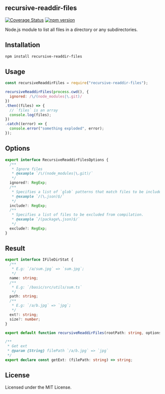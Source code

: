 recursive-readdir-files
---

[![Coverage Status](https://coveralls.io/repos/github/jaywcjlove/recursive-readdir-files/badge.svg?branch=main)](https://coveralls.io/github/jaywcjlove/recursive-readdir-files?branch=main) [![npm version](https://img.shields.io/npm/v/recursive-readdir-files.svg)](https://www.npmjs.com/package/recursive-readdir-files)

Node.js module to list all files in a directory or any subdirectories.

## Installation

```bash
npm install recursive-readdir-files
```

## Usage

```js
const recursiveReaddirFiles = require("recursive-readdir-files");

recursiveReaddirFiles(process.cwd(), {
  ignored: /\/(node_modules|\.git)/
})
.then((files) => {
  // `files` is an array
  console.log(files);
})
.catch((error) => {
  console.error("something exploded", error);
});
```

## Options

```ts
export interface RecursiveReaddirFilesOptions {
  /**
   * Ignore files
   * @example `/\/(node_modules|\.git)/`
   */
  ignored?: RegExp;
  /**
   * Specifies a list of `glob` patterns that match files to be included in compilation. 
   * @example `/(\.json)$/`
   */
  include?: RegExp;
  /**
   * Specifies a list of files to be excluded from compilation.
   * @example `/(package\.json)$/`
   */
  exclude?: RegExp;
}
```

## Result

```ts
export interface IFileDirStat {
  /**
   * E.g: `/a/sum.jpg` => `sum.jpg`;
   */
  name: string;
  /**
   * E.g: `/basic/src/utils/sum.ts`
   */
  path: string;
  /**
   * E.g: `/a/b.jpg` => `jpg`;
   */
  ext?: string;
  size?: number;
}

export default function recursiveReaddirFiles(rootPath: string, options?: RecursiveReaddirFilesOptions): Promise<IFileDirStat[]>;

/**
 * Get ext
 * @param {String} filePath `/a/b.jpg` => `jpg`
 */
export declare const getExt: (filePath: string) => string;
```

## License

Licensed under the MIT License.
